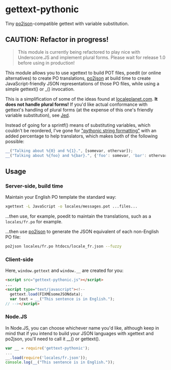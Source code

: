 # gettext-pythonic

Tiny [po2json](https://github.com/mikeedwards/po2json)-compatible gettext with variable substitution.

## CAUTION: Refactor in progress!

> This module is currently being refactored to play nice with Underscore.JS and implement plural forms.  Please wait for release 1.0 before using in production!

This module allows you to use xgettext to build POT files, poedit (or online alternatives) to create PO translations, [po2json](https://github.com/mikeedwards/po2json) at build time to create JavaScript-friendly JSON representations of those PO files, while using a simple gettext() or _() invocation.

This is a simplification of some of the ideas found at [localeplanet.com](http://www.localeplanet.com/). **It does not handle plural forms!**  If you'd like actual conformance with gettext's handling of plural forms (at the expense of this one's friendly variable substitution), see [Jed](https://github.com/SlexAxton/Jed).

Instead of going for a sprintf() means of substituting variables, which couldn't be reordered, I've gone for ["pythonic string formatting"](http://davedash.com/2010/11/19/pythonic-string-formatting-in-javascript/) with an added percentage to help translators, which makes both of the following possible:

```js
__("Talking about %{0} and %{1}.", [somevar, othervar]);
__("Talking about %{foo} and %{bar}.", {'foo': somevar, 'bar': othervar});
```

## Usage

### Server-side, build time

Maintain your English PO template the standard way:

```sh
xgettext -L JavaScript -o locales/messages.pot ...files...
```

...then use, for example, poedit to maintain the translations, such as a `locales/fr.po` for example.

...then use [po2json](https://github.com/mikeedwards/po2json) to generate the JSON equivalent of each non-English PO file:

```sh
po2json locales/fr.po htdocs/locale_fr.json --fuzzy
```

### Client-side

Here, `window.gettext` and `window.__` are created for you:

```html
<script src="gettext-pythonic.js"></script>
...
<script type="text/javascript"><!--
  gettext.load(FIXMEsomeJSONdata);
  var text = __("This sentence is in English.");
// --></script>
```

### Node.JS

In Node.JS, you can choose whichever name you'd like, although keep in mind that if you intend to build your JSON languages with xgettext and po2json, you'll need to call it __() or gettext().

```js
var __ = require('gettext-pythonic');
...
__.load(require('locales/fr.json'));
console.log(__("This sentence is in English."));
```
